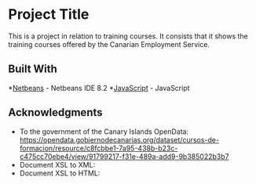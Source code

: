 # Project Title

This is a project in relation to training courses. It consists that it shows the training courses offered
by the Canarian Employment Service.

## Built With

*[Netbeans](https://netbeans.org/) - Netbeans IDE 8.2
*[JavaScript](https://netbeans.org/) - JavaScript

## Acknowledgments

* To the government of the Canary Islands OpenData: https://opendata.gobiernodecanarias.org/dataset/cursos-de-formacion/resource/c8fcbbe1-7a95-438b-b23c-c475cc70ebe4/view/91799217-f31e-489a-add9-9b385022b3b7
* Document XSL to XML:
* Document XSL to HTML:
